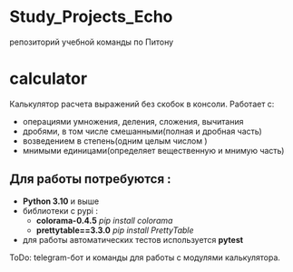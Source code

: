 # Study_Projects_Echo
репозиторий учебной команды по Питону

# calculator
Калькулятор расчета выражений без скобок в консоли. 
Работает с:
- операциями умножения, деления, сложения, вычитания
- дробями, в том числе смешанными(полная и дробная часть)
- возведением в степень(одним целым числом )
- мнимыми единицами(определяет вещественную и мнимую часть)

## Для работы потребуются  :
- **Python 3.10** и выше
- библиотеки c pypi :
    - **colorama-0.4.5**  *pip install colorama*
    - **prettytable==3.3.0** *pip install PrettyTable*
- для работы автоматических тестов используется **pytest**

ToDo: telegram-бот и команды для работы с модулями калькулятора.

